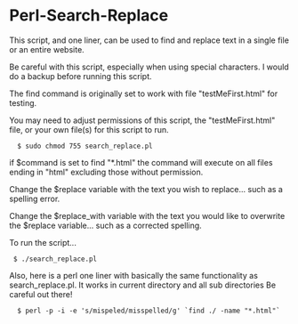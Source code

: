 # Perl-Search-Replace

This script, and one liner, can be used to find and replace text in a single file or an entire website.

Be careful with this script, especially when using special characters. I would do a backup before running this script.

The find command is originally set to work with file "testMeFirst.html" for testing.

You may need to adjust permissions of this script, the "testMeFirst.html" file, or your own file(s) for this script to run.

      $ sudo chmod 755 search_replace.pl

if $command is set to find "*.html" the command will execute on all files ending in "html"  excluding those without permission.

Change the $replace variable with the text you wish to replace... such as a spelling error.

Change the $replace_with variable with the text you would like to overwrite the $replace variable... such as a corrected spelling.

To run the script...
            
     $ ./search_replace.pl

Also, here is a perl one liner with basically the same functionality as search_replace.pl. It works in current directory and all sub directories
Be careful out there!
     
      $ perl -p -i -e 's/mispeled/misspelled/g' `find ./ -name "*.html"`
